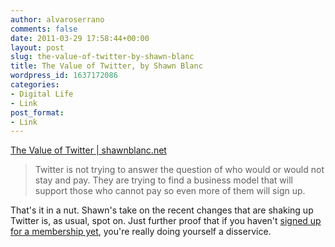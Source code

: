 ```yaml
---
author: alvaroserrano
comments: false
date: 2011-03-29 17:58:44+00:00
layout: post
slug: the-value-of-twitter-by-shawn-blanc
title: The Value of Twitter, by Shawn Blanc
wordpress_id: 1637172086
categories:
- Digital Life
- Link
post_format:
- Link
---
```


[The Value of Twitter | shawnblanc.net](http://shawnblanc.net/2011/03/the-value-of-twitter/)


<blockquote>Twitter is not trying to answer the question of who would or would not stay and pay. They are trying to find a business model that will support those who cannot pay so even more of them will sign up.</blockquote>


That's it in a nut. Shawn's take on the recent changes that are shaking up Twitter is, as usual, spot on. Just further proof that if you haven't [signed up for a membership yet](http://shawnblanc.net/members/), you're really doing yourself a disservice.
